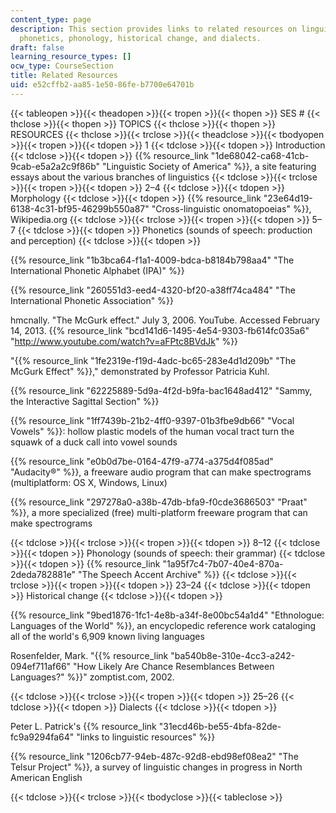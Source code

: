 ```yaml
---
content_type: page
description: This section provides links to related resources on linguistics, morphology,
  phonetics, phonology, historical change, and dialects.
draft: false
learning_resource_types: []
ocw_type: CourseSection
title: Related Resources
uid: e52cffb2-aa85-1e50-86fe-b7700e64701b
---
```

{{< tableopen >}}{{< theadopen >}}{{< tropen >}}{{< thopen >}}
SES #
{{< thclose >}}{{< thopen >}}
TOPICS
{{< thclose >}}{{< thopen >}}
RESOURCES
{{< thclose >}}{{< trclose >}}{{< theadclose >}}{{< tbodyopen >}}{{< tropen >}}{{< tdopen >}}
1
{{< tdclose >}}{{< tdopen >}}
Introduction
{{< tdclose >}}{{< tdopen >}}
{{% resource_link "1de68042-ca68-41cb-9cab-e5a2a2c9f86b" "Linguistic Society of America" %}}, a site featuring essays about the various branches of linguistics
{{< tdclose >}}{{< trclose >}}{{< tropen >}}{{< tdopen >}}
2–4
{{< tdclose >}}{{< tdopen >}}
Morphology
{{< tdclose >}}{{< tdopen >}}
{{% resource_link "23e64d19-6138-4c31-bf95-46299b550a87" "Cross-linguistic onomatopoeias" %}}, Wikipedia.org
{{< tdclose >}}{{< trclose >}}{{< tropen >}}{{< tdopen >}}
5–7
{{< tdclose >}}{{< tdopen >}}
Phonetics (sounds of speech: production and perception)
{{< tdclose >}}{{< tdopen >}}

{{% resource_link "1b3bca64-f1a1-4009-bdca-b8184b798aa4" "The International Phonetic Alphabet (IPA)" %}}

{{% resource_link "260551d3-eed4-4320-bf20-a38ff74ca484" "The International Phonetic Association" %}}

hmcnally. "The McGurk effect." July 3, 2006. YouTube. Accessed February 14, 2013. {{% resource_link "bcd141d6-1495-4e54-9303-fb614fc035a6" "http://www.youtube.com/watch?v=aFPtc8BVdJk" %}}

"{{% resource_link "1fe2319e-f19d-4adc-bc65-283e4d1d209b" "The McGurk Effect" %}}," demonstrated by Professor Patricia Kuhl.

{{% resource_link "62225889-5d9a-4f2d-b9fa-bac1648ad412" "Sammy, the Interactive Sagittal Section" %}}

{{% resource_link "1ff7439b-21b2-4ff0-9397-01b3fbe9db66" "Vocal Vowels" %}}: hollow plastic models of the human vocal tract turn the squawk of a duck call into vowel sounds

{{% resource_link "e0b0d7be-0164-47f9-a774-a375d4f085ad" "Audacity®" %}}, a freeware audio program that can make spectrograms (multiplatform: OS X, Windows, Linux)

{{% resource_link "297278a0-a38b-47db-bfa9-f0cde3686503" "Praat" %}}, a more specialized (free) multi-platform freeware program that can make spectrograms

{{< tdclose >}}{{< trclose >}}{{< tropen >}}{{< tdopen >}}
8–12
{{< tdclose >}}{{< tdopen >}}
Phonology (sounds of speech: their grammar)
{{< tdclose >}}{{< tdopen >}}
{{% resource_link "1a95f7c4-7b07-40e4-870a-2deda782881e" "The Speech Accent Archive" %}}
{{< tdclose >}}{{< trclose >}}{{< tropen >}}{{< tdopen >}}
23–24
{{< tdclose >}}{{< tdopen >}}
Historical change
{{< tdclose >}}{{< tdopen >}}

{{% resource_link "9bed1876-1fc1-4e8b-a34f-8e00bc54a1d4" "Ethnologue: Languages of the World" %}}, an encyclopedic reference work cataloging all of the world's 6,909 known living languages

Rosenfelder, Mark. "{{% resource_link "ba540b8e-310e-4cc3-a242-094ef711af66" "How Likely Are Chance Resemblances Between Languages?" %}}" zomptist.com, 2002.

{{< tdclose >}}{{< trclose >}}{{< tropen >}}{{< tdopen >}}
25–26
{{< tdclose >}}{{< tdopen >}}
Dialects
{{< tdclose >}}{{< tdopen >}}

Peter L. Patrick's {{% resource_link "31ecd46b-be55-4bfa-82de-fc9a9294fa64" "links to linguistic resources" %}}

{{% resource_link "1206cb77-94eb-487c-92d8-ebd98ef08ea2" "The Telsur Project" %}}, a survey of linguistic changes in progress in North American English

{{< tdclose >}}{{< trclose >}}{{< tbodyclose >}}{{< tableclose >}}